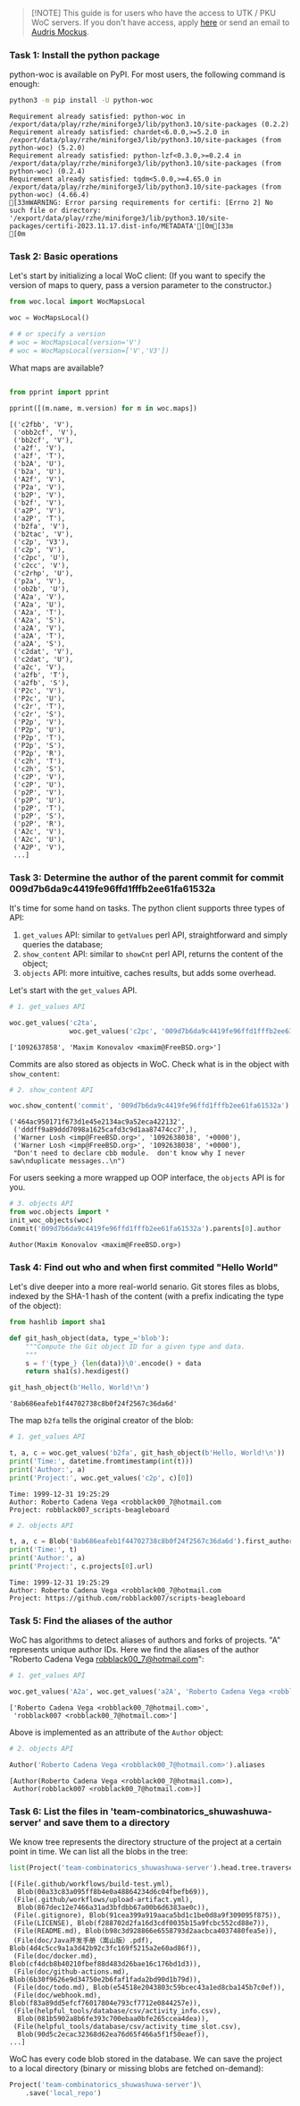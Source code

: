 > [!NOTE] This guide is for users who have the access to UTK / PKU WoC servers. If you don't have access, apply [here](https://docs.google.com/forms/d/e/1FAIpQLSd4vA5Exr-pgySRHX_NWqLz9VTV2DB6XMlR-gue_CQm51qLOQ/viewform?vc=0&c=0&w=1&flr=0&usp=mail_form_link) or send an email to [Audris Mockus](mailto:audris@utk.edu).

### Task 1: Install the python package

python-woc is available on PyPI. For most users, the following command is enough:

```bash
python3 -m pip install -U python-woc
```

    Requirement already satisfied: python-woc in /export/data/play/rzhe/miniforge3/lib/python3.10/site-packages (0.2.2)
    Requirement already satisfied: chardet<6.0.0,>=5.2.0 in /export/data/play/rzhe/miniforge3/lib/python3.10/site-packages (from python-woc) (5.2.0)
    Requirement already satisfied: python-lzf<0.3.0,>=0.2.4 in /export/data/play/rzhe/miniforge3/lib/python3.10/site-packages (from python-woc) (0.2.4)
    Requirement already satisfied: tqdm<5.0.0,>=4.65.0 in /export/data/play/rzhe/miniforge3/lib/python3.10/site-packages (from python-woc) (4.66.4)
    [33mWARNING: Error parsing requirements for certifi: [Errno 2] No such file or directory: '/export/data/play/rzhe/miniforge3/lib/python3.10/site-packages/certifi-2023.11.17.dist-info/METADATA'[0m[33m
    [0m

### Task 2: Basic operations

Let's start by initializing a local WoC client:
(If you want to specify the version of maps to query, pass a version parameter to the constructor.)


```python
from woc.local import WocMapsLocal

woc = WocMapsLocal()

# # or specify a version
# woc = WocMapsLocal(version='V')
# woc = WocMapsLocal(version=['V','V3'])
```

What maps are available?


```python

from pprint import pprint

pprint([(m.name, m.version) for m in woc.maps])
```

    [('c2fbb', 'V'),
     ('obb2cf', 'V'),
     ('bb2cf', 'V'),
     ('a2f', 'V'),
     ('a2f', 'T'),
     ('b2A', 'U'),
     ('b2a', 'U'),
     ('A2f', 'V'),
     ('P2a', 'V'),
     ('b2P', 'V'),
     ('b2f', 'V'),
     ('a2P', 'V'),
     ('a2P', 'T'),
     ('b2fa', 'V'),
     ('b2tac', 'V'),
     ('c2p', 'V3'),
     ('c2p', 'V'),
     ('c2pc', 'U'),
     ('c2cc', 'V'),
     ('c2rhp', 'U'),
     ('p2a', 'V'),
     ('ob2b', 'U'),
     ('A2a', 'V'),
     ('A2a', 'U'),
     ('A2a', 'T'),
     ('A2a', 'S'),
     ('a2A', 'V'),
     ('a2A', 'T'),
     ('a2A', 'S'),
     ('c2dat', 'V'),
     ('c2dat', 'U'),
     ('a2c', 'V'),
     ('a2fb', 'T'),
     ('a2fb', 'S'),
     ('P2c', 'V'),
     ('P2c', 'U'),
     ('c2r', 'T'),
     ('c2r', 'S'),
     ('P2p', 'V'),
     ('P2p', 'U'),
     ('P2p', 'T'),
     ('P2p', 'S'),
     ('P2p', 'R'),
     ('c2h', 'T'),
     ('c2h', 'S'),
     ('c2P', 'V'),
     ('c2P', 'U'),
     ('p2P', 'V'),
     ('p2P', 'U'),
     ('p2P', 'T'),
     ('p2P', 'S'),
     ('p2P', 'R'),
     ('A2c', 'V'),
     ('A2c', 'U'),
     ('A2P', 'V'),
     ...]


### Task 3: Determine the author of the parent commit for commit 009d7b6da9c4419fe96ffd1fffb2ee61fa61532a

It's time for some hand on tasks. The python client supports three types of API:

1. `get_values` API: similar to `getValues` perl API, straightforward and simply queries the database;
2. `show_content` API: similar to `showCnt` perl API,
returns the content of the object;
3. `objects` API: more intuitive, caches results, but adds some overhead.

Let's start with the `get_values` API.

```python
# 1. get_values API

woc.get_values('c2ta', 
               woc.get_values('c2pc', '009d7b6da9c4419fe96ffd1fffb2ee61fa61532a')[0])
```




    ['1092637858', 'Maxim Konovalov <maxim@FreeBSD.org>']



Commits are also stored as objects in WoC. Check what is in the object with `show_content`:

```python
# 2. show_content API

woc.show_content('commit', '009d7b6da9c4419fe96ffd1fffb2ee61fa61532a')
```




    ('464ac950171f673d1e45e2134ac9a52eca422132',
     ('dddff9a89ddd7098a1625cafd3c9d1aa87474cc7',),
     ('Warner Losh <imp@FreeBSD.org>', '1092638038', '+0000'),
     ('Warner Losh <imp@FreeBSD.org>', '1092638038', '+0000'),
     "Don't need to declare cbb module.  don't know why I never saw\nduplicate messages..\n")



For users seeking a more wrapped up OOP interface, the `objects` API is for you.

```python
# 3. objects API
from woc.objects import *
init_woc_objects(woc)
Commit('009d7b6da9c4419fe96ffd1fffb2ee61fa61532a').parents[0].author
```




    Author(Maxim Konovalov <maxim@FreeBSD.org>)



### Task 4: Find out who and when first commited "Hello World"


Let's dive deeper into a more real-world senario. Git stores files as blobs, indexed by the SHA-1 hash of the content (with a prefix indicating the type of the object):

```python
from hashlib import sha1

def git_hash_object(data, type_='blob'):
    """Compute the Git object ID for a given type and data.
    """
    s = f'{type_} {len(data)}\0'.encode() + data
    return sha1(s).hexdigest()

git_hash_object(b'Hello, World!\n')
```




    '8ab686eafeb1f44702738c8b0f24f2567c36da6d'


The map `b2fa` tells the original creator of the blob:

```python
# 1. get_values API

t, a, c = woc.get_values('b2fa', git_hash_object(b'Hello, World!\n'))
print('Time:', datetime.fromtimestamp(int(t)))
print('Author:', a)
print('Project:', woc.get_values('c2p', c)[0])
```

    Time: 1999-12-31 19:25:29
    Author: Roberto Cadena Vega <robblack00_7@hotmail.com
    Project: robblack007_scripts-beagleboard



```python
# 2. objects API

t, a, c = Blob('8ab686eafeb1f44702738c8b0f24f2567c36da6d').first_author
print('Time:', t)
print('Author:', a)
print('Project:', c.projects[0].url)
```

    Time: 1999-12-31 19:25:29
    Author: Roberto Cadena Vega <robblack00_7@hotmail.com
    Project: https://github.com/robblack007/scripts-beagleboard


### Task 5: Find the aliases of the author


WoC has algorithms to detect aliases of authors and forks of projects. "A" represents unique author IDs. Here we find the aliases of the author "Roberto Cadena Vega <robblack00_7@hotmail.com>":


```python
# 1. get_values API

woc.get_values('A2a', woc.get_values('a2A', 'Roberto Cadena Vega <robblack00_7@hotmail.com>')[0])
```




    ['Roberto Cadena Vega <robblack00_7@hotmail.com>',
     'robblack007 <robblack00_7@hotmail.com>']



Above is implemented as an attribute of the `Author` object:

```python
# 2. objects API

Author('Roberto Cadena Vega <robblack00_7@hotmail.com>').aliases
```




    [Author(Roberto Cadena Vega <robblack00_7@hotmail.com>),
     Author(robblack007 <robblack00_7@hotmail.com>)]



### Task 6: List the files in 'team-combinatorics_shuwashuwa-server' and save them to a directory

We know tree represents the directory structure of the project at a certain point in time. We can list all the blobs in the tree:

```python
list(Project('team-combinatorics_shuwashuwa-server').head.tree.traverse())
```




    [(File(.github/workflows/build-test.yml),
      Blob(00a33c83a095ff8b4e0a48864234d6c04fbefb69)),
     (File(.github/workflows/upload-artifact.yml),
      Blob(867dec12e7466a31ad3bfdbb67a00b6d6383ae0c)),
     (File(.gitignore), Blob(91cea399a919aaca5bd1c1be0d8a9f309095f875)),
     (File(LICENSE), Blob(f288702d2fa16d3cdf0035b15a9fcbc552cd88e7)),
     (File(README.md), Blob(b98c3d928866e6558793d2aacbca4037480fea5e)),
     (File(doc/Java开发手册（嵩山版）.pdf), Blob(4d4c5cc9a1a3d42b92c3fc169f5215a2e60ad86f)),
     (File(doc/docker.md), Blob(cf4dcb8b40210fbef88d483d26bae16c176bd1d3)),
     (File(doc/github-actions.md), Blob(6b30f9626e9d34750e2b6faf1fada2bd90d1b79d)),
     (File(doc/todo.md), Blob(e54518e2043803c59bcec43a1ed8cba145b7c0ef)),
     (File(doc/webhook.md), Blob(f83a89dd5efcf76017804e793cf7712e0844257e)),
     (File(helpful_tools/database/csv/activity_info.csv),
      Blob(081b5902a8b6fe393c700ebaa0bfe265ccea4dea)),
     (File(helpful_tools/database/csv/activity_time_slot.csv),
      Blob(90d5c2ecac32368d62ea76d65f466a5f1f50eaef)),
    ...]


WoC has every code blob stored in the database. We can save the project to a local directory (binary or missing blobs are fetched on-demand):

```python
Project('team-combinatorics_shuwashuwa-server')\
    .save('local_repo')
```